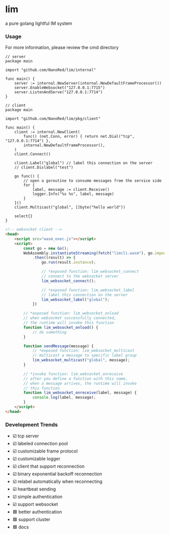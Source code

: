 # lim
a pure golang lightful IM system
### Usage
For more information, please review the cmd directory
```golang
// server
package main

import "github.com/NanoRed/lim/internal"

func main() {
    server := internal.NewServer(internal.NewDefaultFrameProcessor())
	server.EnableWebsocket("127.0.0.1:7715")
	server.ListenAndServe("127.0.0.1:7714")
}
```
```golang
// client
package main

import "github.com/NanoRed/lim/pkg/client"

func main() {
    client := internal.NewClient(
		func() (net.Conn, error) { return net.Dial("tcp", "127.0.0.1:7714") },
		internal.NewDefaultFrameProcessor(),
	)
	client.Connect()

	client.Label("global") // label this connection on the server
    // client.Dislabel("test")

    go func() {
        // open a goroutine to consume messages from the service side
        for {
            label, message := client.Receive()
            logger.Info("%s %s", label, message)
		}
    }()
    client.Multicast("global", []byte("hello world"))

    select{}
}
```
```html
<!-- websocket client -->
<head>
    <script src="wasm_exec.js"></script>
    <script>
        const go = new Go();
        WebAssembly.instantiateStreaming(fetch("limcli.wasm"), go.importObject)
            .then((result) => {
                go.run(result.instance);

                // *exposed function: lim_websocket_connect
                // connect to the websocket server
                lim_websocket_connect(); 

                // *exposed function: lim_websocket_label
                // label this connection on the server
                lim_websocket_label("global");
            })

        // *exposed function: lim_websocket_onload
        // when websocket successfully connected, 
        // the runtime will invoke this function
        function lim_websocket_onload() {
            // do something
        }

        function sendMessage(message) {
            // *exposed function: lim_websocket_multicast
            // multicast a message to specific label group
            lim_websocket_multicast("global", message);
        }

        // *invoke function: lim_websocket_onreceive
        // after you define a function with this name,
        // when a message arrives, the runtime will invoke
        // this function
        function lim_websocket_onreceive(label, message) {
            console.log(label, message);
        }
    </script>
</head>
```
### Development Trends
- ☑️ tcp server
- ☑️ labeled connection pool
- ☑️ customizable frame protocol
- ☑️ customizable logger
- ☑️ client that support reconnection
- ☑️ binary exponential backoff reconnection
- ☑️ relabel automatically when reconnecting
- ☑️ heartbeat sending
- ☑️ simple authentication
- ☑️ support websocket
- 🟦 better authentication
- 🟦 support cluster
- 🟦 docs
